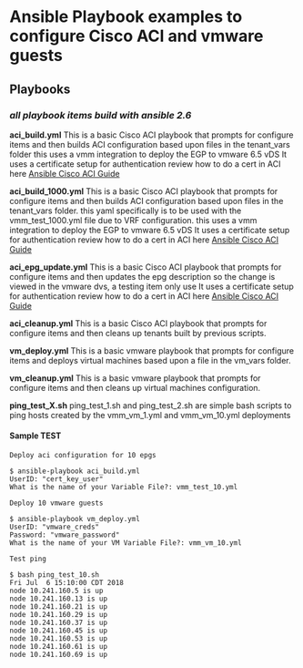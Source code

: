 # Ansible Playbook examples to configure Cisco ACI and vmware guests

## Playbooks

### *all playbook items build with ansible 2.6*

**aci_build.yml**
    This is a basic Cisco ACI playbook that prompts for configure items and then builds ACI configuration based upon files in the tenant_vars folder
    this uses a vmm integration to deploy the EGP to vmware 6.5 vDS
    It uses a certificate setup for authentication
    review how to do a cert in ACI here [Ansible Cisco ACI Guide](https://docs.ansible.com/ansible/2.5/scenario_guides/guide_aci.html)

**aci_build_1000.yml**
    This is a basic Cisco ACI playbook that prompts for configure items and then builds ACI configuration based upon files in the tenant_vars folder. this yaml specifically is to be used with the vmm_test_1000.yml file due to VRF configuration.
    this uses a vmm integration to deploy the EGP to vmware 6.5 vDS
    It uses a certificate setup for authentication
    review how to do a cert in ACI here [Ansible Cisco ACI Guide](https://docs.ansible.com/ansible/2.5/scenario_guides/guide_aci.html)

**aci_epg_update.yml**
    This is a basic Cisco ACI playbook that prompts for configure items and then updates the epg description so the change is viewed in the vmware dvs, a testing item only use
    It uses a certificate setup for authentication
    review how to do a cert in ACI here [Ansible Cisco ACI Guide](https://docs.ansible.com/ansible/2.5/scenario_guides/guide_aci.html)

**aci_cleanup.yml**
    This is a basic Cisco ACI playbook that prompts for configure items and then cleans up tenants built by previous scripts.

**vm_deploy.yml**
    This is a basic vmware playbook that prompts for configure items and deploys virtual machines based upon a file in the vm_vars folder.

**vm_cleanup.yml**
    This is a basic vmware playbook that prompts for configure items and then cleans up virtual machines configuration.

**ping_test_X.sh**
    ping_test_1.sh and ping_test_2.sh are simple bash scripts to ping hosts created by the vmm_vm_1.yml and vmm_vm_10.yml deployments

#### Sample TEST

    Deploy aci configuration for 10 epgs

    $ ansible-playbook aci_build.yml
    UserID: "cert_key_user"
    What is the name of your Variable File?: vmm_test_10.yml

    Deploy 10 vmware guests

    $ ansible-playbook vm_deploy.yml
    UserID: "vmware_creds"
    Password: "vmware_password"
    What is the name of your VM Variable File?: vmm_vm_10.yml

    Test ping

    $ bash ping_test_10.sh
    Fri Jul  6 15:10:00 CDT 2018
    node 10.241.160.5 is up
    node 10.241.160.13 is up
    node 10.241.160.21 is up
    node 10.241.160.29 is up
    node 10.241.160.37 is up
    node 10.241.160.45 is up
    node 10.241.160.53 is up
    node 10.241.160.61 is up
    node 10.241.160.69 is up
